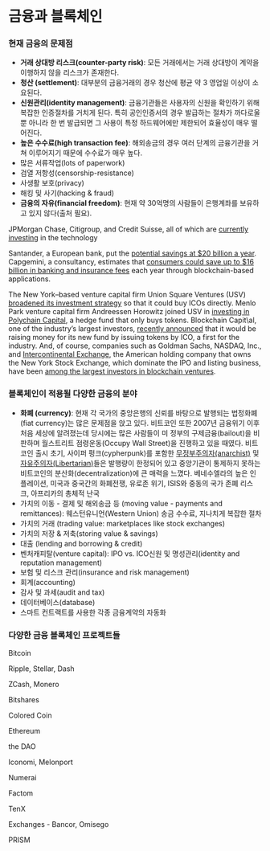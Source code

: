 # 금융과 블록체인

### 현재 금융의 문제점

* **거래 상대방 리스크\(counter-party risk\)**: 모든 거래에서는 거래 상대방이 계약을 이행하지 않을 리스크가 존재한다.
* **청산 \(settlement\)**: 대부분의 금융거래의 경우 청산에 평균 약 3 영업일 이상이 소요된다.
* **신원관리\(identity management\)**: 금융기관들은 사용자의 신원을 확인하기 위해 복잡한 인증절차를 거치게 된다. 특히 공인인증서의 경우 발급하는 절차가 까다로울 뿐 아니라 한 번 발급되면 그 사용이 특정 하드웨어에만 제한되어 효율성이 매우 떨어진다.
* **높은 수수료\(high transaction fee\)**: 해외송금의 경우 여러 단계의 금융기관을 거쳐 이루어지기 때문에 수수료가 매우 높다.
* 많은 서류작업\(lots of paperwork\)
* 검열 저항성\(censorship-resistance\)
* 사생활 보호\(privacy\)
* 해킹 및 사기\(hacking & fraud\)
* **금융의 자유\(financial freedom\)**: 현재 약 30억명의 사람들이 은행계좌를 보유하고 있지 않다\(출처 필요\). 

JPMorgan Chase, Citigroup, and Credit Suisse, all of which are [currently investing](http://www.reuters.com/article/us-axoni-blockchain-idUSKBN149073) in the technology

Santander, a European bank, put the [potential savings at $20 billion a year](http://www.coindesk.com/santander-blockchain-tech-can-save-banks-20-billion-a-year/). Capgemini, a consultancy, estimates that [consumers could save up to $16 billion in banking and insurance fees](https://www.capgemini.com/news/consumers-set-to-save-up-to-sixteen-billion-dollars-on-banking-and-insurance-fees-thanks-to) each year through blockchain-based applications.

The New York–based venture capital firm Union Square Ventures \(USV\) [broadened its investment strategy](https://www.coinbase.com/legal/securities-law-framework.pdf) so that it could buy ICOs directly. Menlo Park venture capital firm Andreessen Horowitz joined USV in [investing in Polychain Capital](http://www.forbes.com/sites/laurashin/2016/12/09/andreessen-horowitz-and-union-square-ventures-invest-10-million-in-new-digital-assets-hedge-fund/#46edeb6a72cd), a hedge fund that only buys tokens. Blockchain Capit\al, one of the industry’s largest investors, [recently announced](http://finteknews.com/blockchain-capital-initial-coin-offering/) that it would be raising money for its new fund by issuing tokens by ICO, a first for the industry. And, of course, companies such as Goldman Sachs, NASDAQ, Inc., and [Intercontinental Exchange](https://en.wikipedia.org/wiki/Intercontinental_Exchange), the American holding company that owns the New York Stock Exchange, which dominate the IPO and listing business, have been [among the largest investors in blockchain ventures](http://money.cnn.com/2015/11/02/technology/bitcoin-1-billion-invested/).

### 블록체인이 적용될 다양한 금융의 분야

* **화폐 \(currency\)**: 현재 각 국가의 중앙은행의 신뢰를 바탕으로 발행되는 법정화폐\(fiat currency\)는 많은 문제점을 앉고 있다. 비트코인 또한 2007년 금융위기 이후 처음 세상에 알려졌는데 당시에는 많은 사람들이 미 정부의 구제금융\(bailout\)을 비판하며 월스트리트 점령운동\(Occupy Wall Street\)을 진행하고 있을 때였다. 비트코인 출시 초기, 사이퍼 펑크\(cypherpunk\)를 포함한 [무정부주의자\(anarchist\)](https://ko.wikipedia.org/wiki/%EC%95%84%EB%82%98%ED%82%A4%EC%A6%98) 및 [자유주의자\(Libertarian\)](https://ko.wikipedia.org/wiki/%EC%9E%90%EC%9C%A0%EC%A7%80%EC%83%81%EC%A3%BC%EC%9D%98)들은 발행량이 한정되어 있고 중앙기관이 통제하지 못하는 비트코인의 분산화\(decentralization\)에 큰 매력을 느꼈다. 베네수엘라의 높은 인플레이션, 미국과 중국간의 화폐전쟁, 유로존 위기, ISIS와 중동의 국가 존폐 리스크, 아프리카의 총체적 난국
* 가치의 이동 - 결제 및 해외송금 등 \(moving value - payments and remittances\): 웨스턴유니언\(Western Union\) 송금 수수료, 지나치게 복잡한 절차
* 가치의 거래 \(trading value: marketplaces like stock exchanges\)
* 가치의 저장 & 저축\(storing value & savings\)
* 대출 \(lending and borrowing & credit\)
* 벤처캐피탈\(venture capital\): IPO vs. ICO신원 및 명성관리\(identity and reputation management\)
* 보험 및 리스크 관리\(insurance and risk management\)
* 회계\(accounting\)
* 감사 및 과세\(audit and tax\)
* 데이터베이스\(database\)
* 스마트 컨트랙트를 사용한 각종 금융계약의 자동화

### 다양한 금융 블록체인 프로젝트들

Bitcoin

Ripple, Stellar, Dash

ZCash, Monero

Bitshares

Colored Coin

Ethereum

the DAO

Iconomi, Melonport

Numerai

Factom

TenX

Exchanges - Bancor, Omisego

PRISM

